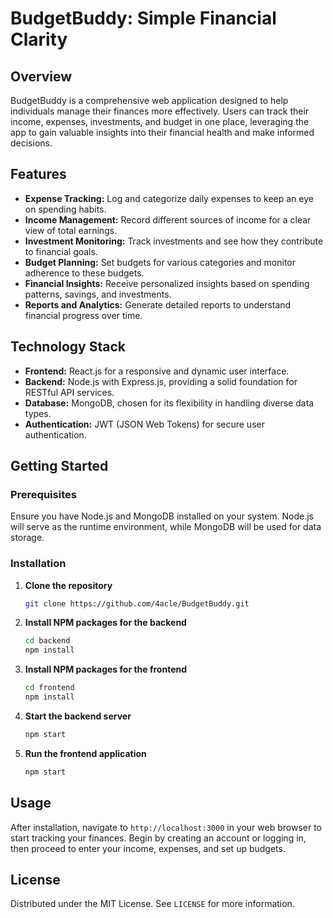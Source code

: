 # BudgetBuddy: Simple Financial Clarity

## Overview
BudgetBuddy is a comprehensive web application designed to help individuals manage their finances more effectively. Users can track their income, expenses, investments, and budget in one place, leveraging the app to gain valuable insights into their financial health and make informed decisions.

## Features
- **Expense Tracking:** Log and categorize daily expenses to keep an eye on spending habits.
- **Income Management:** Record different sources of income for a clear view of total earnings.
- **Investment Monitoring:** Track investments and see how they contribute to financial goals.
- **Budget Planning:** Set budgets for various categories and monitor adherence to these budgets.
- **Financial Insights:** Receive personalized insights based on spending patterns, savings, and investments.
- **Reports and Analytics:** Generate detailed reports to understand financial progress over time.

## Technology Stack
- **Frontend:** React.js for a responsive and dynamic user interface.
- **Backend:** Node.js with Express.js, providing a solid foundation for RESTful API services.
- **Database:** MongoDB, chosen for its flexibility in handling diverse data types.
- **Authentication:** JWT (JSON Web Tokens) for secure user authentication.

## Getting Started

### Prerequisites
Ensure you have Node.js and MongoDB installed on your system. Node.js will serve as the runtime environment, while MongoDB will be used for data storage.

### Installation
1. **Clone the repository**
   ```sh
   git clone https://github.com/4acle/BudgetBuddy.git
   ```
2. **Install NPM packages for the backend**
   ```sh
   cd backend
   npm install
   ```
3. **Install NPM packages for the frontend**
   ```sh
   cd frontend
   npm install
   ```
4. **Start the backend server**
   ```sh
   npm start
   ```
5. **Run the frontend application**
   ```sh
   npm start
   ```

## Usage
After installation, navigate to `http://localhost:3000` in your web browser to start tracking your finances. Begin by creating an account or logging in, then proceed to enter your income, expenses, and set up budgets.

## License
Distributed under the MIT License. See `LICENSE` for more information.

